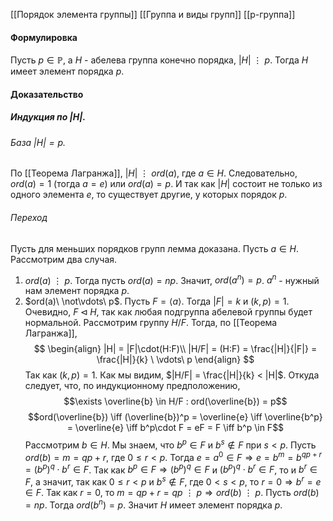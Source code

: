 [[Порядок элемента группы]]
[[Группа и виды групп]]
[[p-группа]]
#### Формулировка
Пусть $p \in \mathbb{P}$, а $H$ - абелева группа конечно порядка, $|H| \ \vdots\ p$. Тогда $H$ имеет элемент порядка $p$. 
#### Доказательство
##### Индукция по $|H|$.
###### База $|H| = p$.
По [[Теорема Лагранжа]], $|H| \ \vdots\ ord(a)$, где $a \in H$. Следовательно, $ord(a) = 1$ (тогда $a = e$) или $ord(a) = p$. И так как $|H|$ состоит не только из одного элемента $e$, то существует другие, у которых порядок $p$. 
###### Переход
Пусть для меньших порядков групп лемма доказана.
Пусть $a \in H$. Рассмотрим два случая.
1) $ord(a) \ \vdots\ p$. Тогда пусть $ord(a) = np$. Значит, $ord(a^n) = p$. $a^n$ - нужный нам элемент порядка $p$.
2) $ord(a)\ \not\vdots\ p$. 
Пусть $F = \langle a \rangle$. Тогда $|F| = k$ и $(k,p) = 1$. 
Очевидно, $F \lhd H$, так как любая подгруппа абелевой группы будет нормальной.
Рассмотрим группу $H/F$. Тогда, по [[Теорема Лагранжа]],
$$
\begin{align}
	|H| = |F|\cdot(H:F)\\
	|H/F| = (H:F) = \frac{|H|}{|F|} = \frac{|H|}{k} \ \vdots\ p
\end{align}
$$
Так как $(k,p) = 1$.
Как мы видим, $|H/F| = \frac{|H|}{k} < |H|$. Откуда следует, что, по индукционному предположению, 
$$\exists \overline{b} \in H/F : ord(\overline{b}) = p$$
$$ord(\overline{b}) \iff (\overline{b})^p = \overline{e} \iff \overline{b^p} = \overline{e} \iff b^p\cdot F = eF = F \iff b^p \in F$$
Рассмотрим $b \in H$. Мы знаем, что $b^p \in F$ и $b^s \notin F$ при $s < p$. 
Пусть $ord(b) = m = qp + r$, где $0 \leq r < p$. 
Тогда $e = a^0 \in F \Rightarrow e = b^m = b^{qp + r} = (b^p)^q \cdot b^r \in F$. Так как $b^p \in F \Rightarrow (b^p)^q \in F$ и $(b^p)^q\cdot b^r \in F$, то и $b^r \in F$, а значит, так как $0 \leq r < p$ и $b^s \notin F$, где $0 < s < p$, то $r = 0 \Rightarrow b^r = e \in F$. 
Так как $r = 0$, то $m = qp + r = qp \ \vdots\ p \Rightarrow ord(b) \ \vdots\ p$.
Пусть $ord(b) = np$. Тогда $ord(b^n) = p$. Значит $H$ имеет элемент порядка $p$. 
